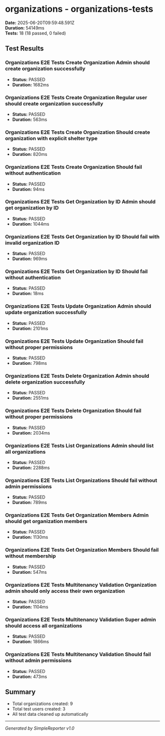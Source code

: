 # organizations - organizations-tests

**Date:** 2025-06-20T09:59:48.591Z  
**Duration:** 54149ms  
**Tests:** 18 (18 passed, 0 failed)

## Test Results


### Organizations E2E Tests Create Organization Admin should create organization successfully
- **Status:** PASSED
- **Duration:** 1682ms



### Organizations E2E Tests Create Organization Regular user should create organization successfully
- **Status:** PASSED
- **Duration:** 563ms



### Organizations E2E Tests Create Organization Should create organization with explicit shelter type
- **Status:** PASSED
- **Duration:** 820ms



### Organizations E2E Tests Create Organization Should fail without authentication
- **Status:** PASSED
- **Duration:** 94ms



### Organizations E2E Tests Get Organization by ID Admin should get organization by ID
- **Status:** PASSED
- **Duration:** 1044ms



### Organizations E2E Tests Get Organization by ID Should fail with invalid organization ID
- **Status:** PASSED
- **Duration:** 969ms



### Organizations E2E Tests Get Organization by ID Should fail without authentication
- **Status:** PASSED
- **Duration:** 18ms



### Organizations E2E Tests Update Organization Admin should update organization successfully
- **Status:** PASSED
- **Duration:** 2101ms



### Organizations E2E Tests Update Organization Should fail without proper permissions
- **Status:** PASSED
- **Duration:** 798ms



### Organizations E2E Tests Delete Organization Admin should delete organization successfully
- **Status:** PASSED
- **Duration:** 2551ms



### Organizations E2E Tests Delete Organization Should fail without proper permissions
- **Status:** PASSED
- **Duration:** 2034ms



### Organizations E2E Tests List Organizations Admin should list all organizations
- **Status:** PASSED
- **Duration:** 2288ms



### Organizations E2E Tests List Organizations Should fail without admin permissions
- **Status:** PASSED
- **Duration:** 789ms



### Organizations E2E Tests Get Organization Members Admin should get organization members
- **Status:** PASSED
- **Duration:** 1130ms



### Organizations E2E Tests Get Organization Members Should fail without membership
- **Status:** PASSED
- **Duration:** 547ms



### Organizations E2E Tests Multitenancy Validation Organization admin should only access their own organization
- **Status:** PASSED
- **Duration:** 1104ms



### Organizations E2E Tests Multitenancy Validation Super admin should access all organizations
- **Status:** PASSED
- **Duration:** 1866ms



### Organizations E2E Tests Multitenancy Validation Should fail without admin permissions
- **Status:** PASSED
- **Duration:** 473ms



## Summary

- Total organizations created: 9
- Total test users created: 3
- All test data cleaned up automatically

---
*Generated by SimpleReporter v1.0*
